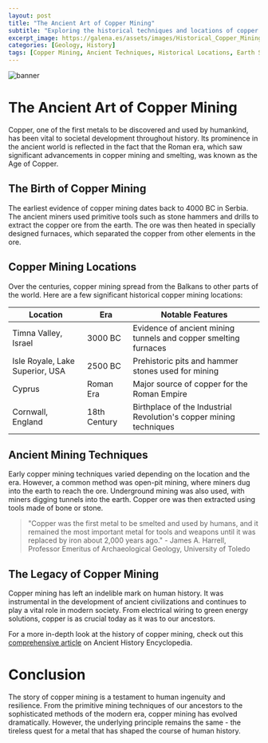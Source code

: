 ```yaml
---
layout: post
title: "The Ancient Art of Copper Mining"
subtitle: "Exploring the historical techniques and locations of copper mining"
excerpt_image: https://galena.es/assets/images/Historical_Copper_Mining.png
categories: [Geology, History]
tags: [Copper Mining, Ancient Techniques, Historical Locations, Earth Sciences]
---
```


![banner](https://galena.es/assets/images/Historical_Copper_Mining.png "An ancient copper mine site showcasing traditional mining techniques, with stone tools and remnants of early mining structures, set against a rugged landscape. This image highlights the historical significance of copper mining in geology and earth sciences.")

# The Ancient Art of Copper Mining

Copper, one of the first metals to be discovered and used by humankind, has been vital to societal development throughout history. Its prominence in the ancient world is reflected in the fact that the Roman era, which saw significant advancements in copper mining and smelting, was known as the Age of Copper.

## The Birth of Copper Mining

The earliest evidence of copper mining dates back to 4000 BC in Serbia. The ancient miners used primitive tools such as stone hammers and drills to extract the copper ore from the earth. The ore was then heated in specially designed furnaces, which separated the copper from other elements in the ore.

## Copper Mining Locations

Over the centuries, copper mining spread from the Balkans to other parts of the world. Here are a few significant historical copper mining locations:

| Location | Era | Notable Features |
| --- | --- | --- |
| Timna Valley, Israel | 3000 BC | Evidence of ancient mining tunnels and copper smelting furnaces |
| Isle Royale, Lake Superior, USA | 2500 BC | Prehistoric pits and hammer stones used for mining |
| Cyprus | Roman Era | Major source of copper for the Roman Empire |
| Cornwall, England | 18th Century | Birthplace of the Industrial Revolution's copper mining techniques |

## Ancient Mining Techniques

Early copper mining techniques varied depending on the location and the era. However, a common method was open-pit mining, where miners dug into the earth to reach the ore. Underground mining was also used, with miners digging tunnels into the earth. Copper ore was then extracted using tools made of bone or stone.

> "Copper was the first metal to be smelted and used by humans, and it remained the most important metal for tools and weapons until it was replaced by iron about 2,000 years ago." - James A. Harrell, Professor Emeritus of Archaeological Geology, University of Toledo 

## The Legacy of Copper Mining

Copper mining has left an indelible mark on human history. It was instrumental in the development of ancient civilizations and continues to play a vital role in modern society. From electrical wiring to green energy solutions, copper is as crucial today as it was to our ancestors.

For a more in-depth look at the history of copper mining, check out this [comprehensive article](https://www.ancient.eu/article/107/copper-in-antiquity/) on Ancient History Encyclopedia.

# Conclusion

The story of copper mining is a testament to human ingenuity and resilience. From the primitive mining techniques of our ancestors to the sophisticated methods of the modern era, copper mining has evolved dramatically. However, the underlying principle remains the same - the tireless quest for a metal that has shaped the course of human history.